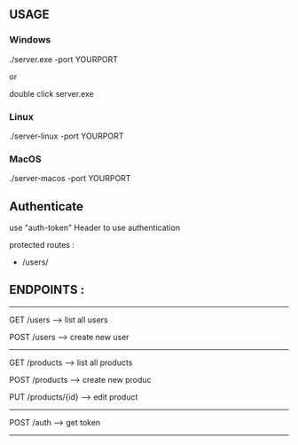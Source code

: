 ## USAGE


### Windows

./server.exe -port YOURPORT

or

double click server.exe

### Linux 

./server-linux -port YOURPORT

### MacOS

./server-macos -port YOURPORT

## Authenticate

use "auth-token" Header to use authentication

protected routes :
- /users/



## ENDPOINTS :

---

GET /users --> list all users

POST /users --> create new user

---

GET /products --> list all products

POST /products --> create new produc

PUT /products/{id} --> edit product

---

POST /auth --> get token

---